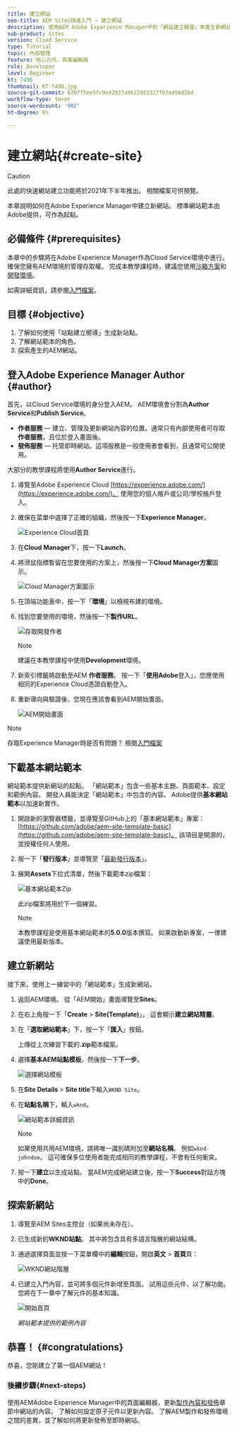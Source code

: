 ```yaml
---
title: 建立網站
seo-title: AEM Sites快速入門 — 建立網站
description: 使用AEM Adobe Experience Manager中的「網站建立精靈」來產生新網站。 由Adobe提供的「標準網站範本」會作為新網站的起點。
sub-product: Sites
version: Cloud Service
type: Tutorial
topic: 內容管理
feature: 核心元件、頁面編輯器
role: Developer
level: Beginner
kt: 7496
thumbnail: KT-7496.jpg
source-git-commit: 67b7f5ee5fc9e42537a9622922327fb7a456d2bd
workflow-type: tm+mt
source-wordcount: '902'
ht-degree: 0%

---
```



# 建立網站{#create-site}

>[!CAUTION]
>
> 此處的快速網站建立功能將於2021年下半年推出。 相關檔案可供預覽。

本章說明如何在Adobe Experience Manager中建立新網站。 標準網站範本由Adobe提供，可作為起點。

## 必備條件 {#prerequisites}

本章中的步驟將在Adobe Experience Manager作為Cloud Service環境中進行。 確保您擁有AEM環境的管理存取權。 完成本教學課程時，建議您使用[沙箱方案](https://experienceleague.adobe.com/docs/experience-manager-cloud-service/onboarding/getting-access/sandbox-programs/introduction-sandbox-programs.html)和[開發環境](https://experienceleague.adobe.com/docs/experience-manager-cloud-service/implementing/using-cloud-manager/manage-environments.html)。

如需詳細資訊，請參閱[入門檔案](https://experienceleague.adobe.com/docs/experience-manager-cloud-service/onboarding/home.html)。

## 目標 {#objective}

1. 了解如何使用「站點建立嚮導」生成新站點。
1. 了解網站範本的角色。
1. 探索產生的AEM網站。

## 登入Adobe Experience Manager Author {#author}

首先，以Cloud Service環境的身分登入AEM。 AEM環境會分割為&#x200B;**Author Service**&#x200B;和&#x200B;**Publish Service**。

* **作者服務**  — 建立、管理及更新網站內容的位置。通常只有內部使用者可存取&#x200B;**作者服務**，且位於登入畫面後。
* **發佈服務**  — 托管即時網站。這項服務是一般使用者會看到，且通常可公開使用。

大部分的教學課程將使用&#x200B;**Author Service**&#x200B;進行。

1. 導覽至Adobe Experience Cloud [https://experience.adobe.com/](https://experience.adobe.com/)。 使用您的個人帳戶或公司/學校帳戶登入。
1. 確保在菜單中選擇了正確的組織，然後按一下&#x200B;**Experience Manager**。

   ![Experience Cloud首頁](assets/create-site/experience-cloud-home-screen.png)

1. 在&#x200B;**Cloud Manager**&#x200B;下，按一下&#x200B;**Launch**。
1. 將滑鼠指標暫留在您要使用的方案上，然後按一下&#x200B;**Cloud Manager方案**&#x200B;圖示。

   ![Cloud Manager方案圖示](assets/create-site/cloud-manager-program-icon.png)

1. 在頂端功能表中，按一下「**環境**」以檢視布建的環境。

1. 找到您要使用的環境，然後按一下&#x200B;**製作URL**。

   ![存取開發作者](assets/create-site/access-dev-environment.png)

   >[!NOTE]
   >
   >建議在本教學課程中使用&#x200B;**Development**&#x200B;環境。

1. 新索引標籤將啟動至AEM **作者服務**。 按一下「**使用Adobe**&#x200B;登入」，您應使用相同的Experience Cloud憑證自動登入。

1. 重新導向與驗證後，您現在應該會看到AEM開始畫面。

   ![AEM開始畫面](assets/create-site/aem-start-screen.png)

>[!NOTE]
>
> 存取Experience Manager時是否有問題？ 檢閱[入門檔案](https://experienceleague.adobe.com/docs/experience-manager-cloud-service/onboarding/home.html)

## 下載基本網站範本

網站範本提供新網站的起點。 「網站範本」包含一些基本主題、頁面範本、設定和範例內容。 開發人員能決定「網站範本」中包含的內容。 Adobe提供&#x200B;**基本網站範本**&#x200B;以加速新實作。

1. 開啟新的瀏覽器標籤，並導覽至GitHub上的「基本網站範本」專案：[https://github.com/adobe/aem-site-template-basic](https://github.com/adobe/aem-site-template-basic)。 該項目是開源的，並授權任何人使用。
1. 按一下「**發行版本**」並導覽至「[最新發行版本](https://github.com/adobe/aem-site-template-basic/releases/latest)」。
1. 展開&#x200B;**Assets**&#x200B;下拉式清單，然後下載範本zip檔案：

   ![基本網站範本Zip](assets/create-site/template-basic-zip-file.png)

   此zip檔案將用於下一個練習。

   >[!NOTE]
   >
   > 本教學課程是使用基本網站範本的&#x200B;**5.0.0**&#x200B;版本撰寫。 如果啟動新專案，一律建議使用最新版本。

## 建立新網站

接下來，使用上一練習中的「網站範本」生成新網站。

1. 返回AEM環境。 從「AEM開始」畫面導覽至&#x200B;**Sites**。
1. 在右上角按一下「**Create** > **Site(Template)**」。 這會顯示&#x200B;**建立網站精靈**。
1. 在「**選取網站範本**」下，按一下「**匯入**」按鈕。

   上傳從上次練習下載的&#x200B;**.zip**&#x200B;範本檔案。

1. 選擇&#x200B;**基本AEM站點模板**，然後按一下&#x200B;**下一步**。

   ![選擇網站模板](assets/create-site/select-site-template.png)

1. 在&#x200B;**Site Details** > **Site title**&#x200B;下輸入`WKND Site`。
1. 在&#x200B;**站點名稱**&#x200B;下，輸入`wknd`。

   ![網站範本詳細資訊](assets/create-site/site-template-details.png)

   >[!NOTE]
   >
   > 如果使用共用AEM環境，請將唯一識別碼附加至&#x200B;**網站名稱**。 例如`wknd-johndoe`。 這可確保多位使用者能完成相同的教學課程，不會有任何衝突。

1. 按一下&#x200B;**建立**&#x200B;以生成站點。 當AEM完成網站建立後，按一下&#x200B;**Success**&#x200B;對話方塊中的&#x200B;**Done**。

## 探索新網站

1. 導覽至AEM Sites主控台（如果尚未存在）。
1. 已生成新的&#x200B;**WKND站點**。 其中將包含具有多語言階層的網站結構。
1. 通過選擇頁面並按一下菜單欄中的&#x200B;**編輯**&#x200B;按鈕，開啟&#x200B;**英文** > **首頁**&#x200B;頁：

   ![WKND網站階層](assets/create-site/wknd-site-starter-hierarchy.png)

1. 已建立入門內容，並可將多個元件新增至頁面。 試用這些元件，以了解功能。 您將在下一章中了解元件的基本知識。

   ![開始首頁](assets/create-site/start-home-page.png)

   *網站範本提供的範例內容*

## 恭喜！ {#congratulations}

恭喜，您剛建立了第一個AEM網站！

### 後續步驟{#next-steps}

使用AEMAdobe Experience Manager中的頁面編輯器，更新[製作內容和發佈](author-content-publish.md)章節中網站的內容。 了解如何設定原子元件以更新內容。 了解AEM製作和發佈環境之間的差異，並了解如何將更新發佈至即時網站。
